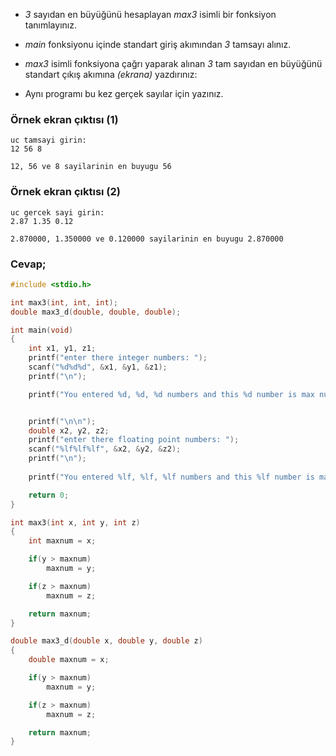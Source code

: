 - _3_ sayıdan en büyüğünü hesaplayan _max3_ isimli bir fonksiyon tanımlayınız.

- _main_ fonksiyonu içinde standart giriş akımından _3_ tamsayı alınız.

- _max3_ isimli fonksiyona çağrı yaparak alınan _3_ tam sayıdan en büyüğünü standart çıkış akımına _(ekrana)_ yazdırınız:

- Aynı programı bu kez gerçek sayılar için yazınız.

### Örnek ekran çıktısı (1)

```
uc tamsayi girin:
12 56 8

12, 56 ve 8 sayilarinin en buyugu 56
```

### Örnek ekran çıktısı (2)

```
uc gercek sayi girin:
2.87 1.35 0.12

2.870000, 1.350000 ve 0.120000 sayilarinin en buyugu 2.870000
```


### Cevap;

```C
#include <stdio.h>

int max3(int, int, int);
double max3_d(double, double, double);

int main(void)
{
    int x1, y1, z1;
    printf("enter there integer numbers: ");
    scanf("%d%d%d", &x1, &y1, &z1);
    printf("\n");

    printf("You entered %d, %d, %d numbers and this %d number is max number.", x1, y1, z1, max3(x1, y1, z1));


    printf("\n\n");
    double x2, y2, z2;
    printf("enter there floating point numbers: ");
    scanf("%lf%lf%lf", &x2, &y2, &z2);
    printf("\n");
    
    printf("You entered %lf, %lf, %lf numbers and this %lf number is max number.", x2, y2, z2, max3_d(x2, y2, z2));

    return 0;
}

int max3(int x, int y, int z)
{
    int maxnum = x;

    if(y > maxnum)
        maxnum = y;

    if(z > maxnum)
        maxnum = z;

    return maxnum;
}

double max3_d(double x, double y, double z)
{
    double maxnum = x;

    if(y > maxnum)
        maxnum = y;

    if(z > maxnum)
        maxnum = z;

    return maxnum;
}

```

